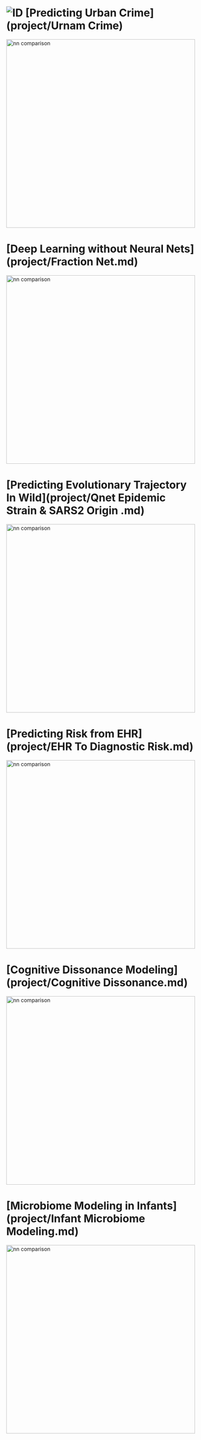 # ![ID](https://img.shields.io/badge/1--blue) [Predicting Urban Crime](project/Urnam Crime)

<img alt='nn comparison' src="http://34.66.189.202:4567/uploads/download.png" width="500px">

# [Deep Learning without Neural Nets](project/Fraction Net.md)
<img alt='nn comparison' src="http://34.66.189.202:4567/uploads/structcomp.png" width="500px">

# [Predicting Evolutionary Trajectory In Wild](project/Qnet Epidemic Strain & SARS2 Origin .md)
<img alt='nn comparison' src="http://34.66.189.202:4567/uploads/tape1.png" width="500px">

# [Predicting Risk from EHR](project/EHR To Diagnostic Risk.md)
<img alt='nn comparison' src="http://34.66.189.202:4567/uploads/perfA.png" width="500px">

# [Cognitive Dissonance Modeling](project/Cognitive Dissonance.md)
<img alt='nn comparison' src="http://34.66.189.202:4567/uploads/cogdis.png" width="500px">

# [Microbiome Modeling in Infants](project/Infant Microbiome Modeling.md)
<img alt='nn comparison' src="http://34.66.189.202:4567/uploads/Untitled.jpeg" width="500px">


